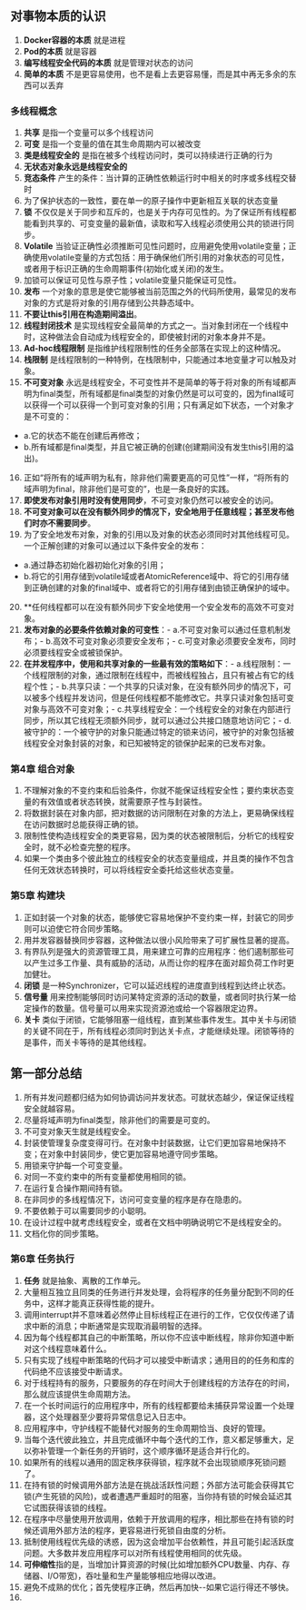 ## 对事物本质的认识
1. **Docker容器的本质** 就是进程
2. **Pod的本质** 就是容器
3. **编写线程安全代码的本质** 就是管理对状态的访问
4. **简单的本质** 不是更容易使用，也不是看上去更容易懂，而是其中再无多余的东西可以丢弃

### 多线程概念
1. **共享** 是指一个变量可以多个线程访问
2. **可变** 是指一个变量的值在其生命周期内可以被改变
3. **类是线程安全的** 是指在被多个线程访问时，类可以持续进行正确的行为
4. **无状态对象永远是线程安全的**
5. **竞态条件** 产生的条件：当计算的正确性依赖运行时中相关的时序或多线程交替时
6. 为了保护状态的一致性，要在单一的原子操作中更新相互关联的状态变量
7. **锁** 不仅仅是关于同步和互斥的，也是关于内存可见性的。为了保证所有线程都能看到共享的、可变变量的最新值，读取和写入线程必须使用公共的锁进行同步。
8. **Volatile** 当验证正确性必须推断可见性问题时，应用避免使用volatile变量；正确使用volatile变量的方式包括：用于确保他们所引用的对象状态的可见性，或者用于标识正确的生命周期事件(初始化或关闭)的发生。
9. 加锁可以保证可见性与原子性；volatile变量只能保证可见性。
10. **发布** 一个对象的意思是使它能够被当前范围之外的代码所使用，最常见的发布对象的方式是将对象的引用存储到公共静态域中。
11. **不要让this引用在构造期间溢出**。
12. **线程封闭技术** 是实现线程安全最简单的方式之一。当对象封闭在一个线程中时，这种做法会自动成为线程安全的，即使被封闭的对象本身并不是。
13. **Ad-hoc线程限制** 是指维护线程限制性的任务全部落在实现上的这种情况。
14. **栈限制** 是线程限制的一种特例，在栈限制中，只能通过本地变量才可以触及对象。
15. **不可变对象** 永远是线程安全，不可变性并不是简单的等于将对象的所有域都声明为final类型，所有域都是final类型的对象仍然是可以可变的，因为final域可以获得一个可以获得一个到可变对象的引用；只有满足如下状态，一个对象才是不可变的：
  - a.它的状态不能在创建后再修改；
  - b.所有域都是final类型，并且它被正确的创建(创建期间没有发生this引用的溢出)。
16. 正如“将所有的域声明为私有，除非他们需要更高的可见性”一样，“将所有的域声明为final，除非他们是可变的”，也是一条良好的实践。
17. **即使发布对象引用时没有使用同步**，不可变对象仍然可以被安全的访问。
18. **不可变对象可以在没有额外同步的情况下，安全地用于任意线程；甚至发布他们时亦不需要同步**。
19. 为了安全地发布对象，对象的引用以及对象的状态必须同时对其他线程可见。一个正解创建的对象可以通过以下条件安全的发布：
  - a.通过静态初始化器初始化对象的引用；
  - b.将它的引用存储到volatile域或者AtomicReference域中、将它的引用存储到正确创建的对象的final域中、或者将它的引用存储到由锁正确保护的域中。
20. **任何线程都可以在没有额外同步下安全地使用一个安全发布的高效不可变对象。
21. **发布对象的必要条件依赖对象的可变性**：- a.不可变对象可以通过任意机制发布；- b.高效不可变对象必须要安全发布；- c.可变对象必须要安全发布，同时必须要线程安全或被锁保护。
22. **在并发程序中，使用和共享对象的一些最有效的策略如下**：- a.线程限制：一个线程限制的对象，通过限制在线程中，而被线程独占，且只有被占有它的线程个性；- b.共享只读：一个共享的只读对象，在没有额外同步的情况下，可以被多个线程并发访问，但是任何线程都不能修改它。共享只读对象包括可变对象与高效不可变对象；- c.共享线程安全：一个线程安全的对象在内部进行同步，所以其它线程无须额外同步，就可以通过公共接口随意地访问它；- d.被守护的：一个被守护的对象只能通过特定的锁来访问，被守护的对象包括被线程安全对象封装的对象，和已知被特定的锁保护起来的已发布对象。

### 第4章 组合对象
1. 不理解对象的不变约束和后验条件，你就不能保证线程安全性；要约束状态变量的有效值或者状态转换，就需要原子性与封装性。
2. 将数据封装在对象内部，把对数据的访问限制在对象的方法上，更易确保线程在访问数据时总能获得正确的锁。
3. 限制性使构造线程安全的类更容易，因为类的状态被限制后，分析它的线程安全时，就不必检查完整的程序。
4. 如果一个类由多个彼此独立的线程安全的状态变量组成，并且类的操作不包含任何无效状态转换时，可以将线程安全委托给这些状态变量。

### 第5章 构建块
1. 正如封装一个对象的状态，能够使它容易地保护不变约束一样，封装它的同步则可以迫使它符合同步策略。
2. 用并发容器替换同步容器，这种做法以很小风险带来了可扩展性显著的提高。
3. 有界队列是强大的资源管理工具，用来建立可靠的应用程序：他们遏制那些可以产生过多工作量、具有威胁的活动，从而让你的程序在面对超负荷工作时更加健壮。
4. **闭锁** 是一种Synchronizer，它可以延迟线程的进度直到线程到达终止状态。
5. **信号量** 用来控制能够同时访问某特定资源的活动的数量，或者同时执行某一给定操作的数量。信号量可以用来实现资源池或给一个容器限定边界。
6. **关卡** 类似于闭锁，它能够阻塞一组线程，直到某些事件发生。其中关卡与闭锁的关键不同在于，所有线程必须同时到达关卡点，才能继续处理。闭锁等待的是事件，而关卡等待的是其他线程。

## 第一部分总结
1. 所有并发问题都归结为如何协调访问并发状态。可就状态越少，保证保证线程安全就越容易。
2. 尽量将域声明为final类型，除非他们的需要是可变的。
3. 不可变对象天生就是线程安全。
4. 封装使管理复杂度变得可行。在对象中封装数据，让它们更加容易地保持不变；在对象中封装同步，使它更加容易地遵守同步策略。
5. 用锁来守护每一个可变变量。
6. 对同一不变约束中的所有变量都使用相同的锁。
7. 在运行复合操作期间持有锁。
8. 在非同步的多线程情况下，访问可变变量的程序是存在隐患的。
9. 不要依赖于可以需要同步的小聪明。
10. 在设计过程中就考虑线程安全，或者在文档中明确说明它不是线程安全的。
11. 文档化你的同步策略。

### 第6章 任务执行
1. **任务** 就是抽象、离散的工作单元。
2. 大量相互独立且同类的任务进行并发处理，会将程序的任务量分配到不同的任务中，这样才能真正获得性能的提升。
3. 调用interrupt并不意味着必然停止目标线程正在进行的工作，它仅仅传递了请求中断的消息；中断通常是实现取消最明智的选择。
4. 因为每个线程都其自己的中断策略，所以你不应该中断线程，除非你知道中断对这个线程意味着什么。
5. 只有实现了线程中断策略的代码才可以接受中断请求；通用目的的任务和库的代码绝不应该接受中断请求。
6. 对于线程持有的服务，只要服务的存在时间大于创建线程的方法存在的时间，那么就应该提供生命周期方法。
7. 在一个长时间运行的应用程序中，所有的线程都要给未捕获异常设置一个处理器，这个处理器至少要将异常信息记入日志中。
8. 应用程序中，守护线程不能替代对服务的生命周期恰当、良好的管理。
9. 当每个迭代彼此独立，并且完成循环中每个迭代的工作，意义都足够重大，足以弥补管理一个新任务的开销时，这个顺序循环是适合并行化的。
10. 如果所有的线程以通用的固定秩序获得锁，程序就不会出现锁顺序死锁问题了。
11. 在持有锁的时候调用外部方法是在挑战活跃性问题；外部方法可能会获得其它锁(产生死锁的风险)，或者遭遇严重超时的阻塞，当你持有锁的时候会延迟其它试图获得该锁的线程。
12. 在程序中尽量使用开放调用，依赖于开放调用的程序，相比那些在持有锁的时候还调用外部方法的程序，更容易进行死锁自由度的分析。
13. 抵制使用线程优先级的诱惑，因为这会增加平台依赖性，并且可能引起活跃度问题。大多数并发应用程序可以对所有线程使用相同的优先级。
14. **可伸缩性**指的是，当增加计算资源的时候(比如增加额外CPU数量、内存、存储器、I/O带宽)，吞吐量和生产量能够相应地得以改进。
15. 避免不成熟的优化；首先使程序正确，然后再加快--如果它运行得还不够快。
16. 

